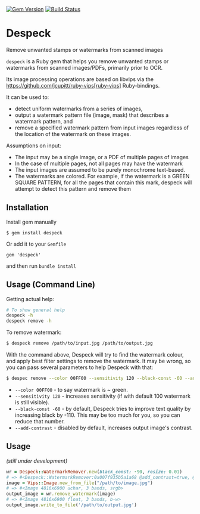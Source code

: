 [![Gem Version](https://badge.fury.io/rb/despeck.svg)](https://badge.fury.io/rb/despeck)
[![Build Status](https://travis-ci.org/riboseinc/despeck.svg?branch=master)](https://travis-ci.org/riboseinc/despeck)

# Despeck

Remove unwanted stamps or watermarks from scanned images

`despeck` is a Ruby gem that helps you remove unwanted stamps or watermarks from
scanned images/PDFs, primarily prior to OCR.

Its image processing operations are based on libvips via the
https://github.com/jcupitt/ruby-vips[ruby-vips] Ruby-bindings.

It can be used to:

* detect uniform watermarks from a series of images,
* output a watermark pattern file (image, mask) that describes a watermark pattern, and
* remove a specified watermark pattern from input images regardless of the
  location of the watermark on these images.

Assumptions on input:

* The input may be a single image, or a PDF of multiple pages of images
* In the case of multiple pages, not all pages may have the watermark
* The input images are assumed to be purely monochrome text-based.
* The watermarks are colored. For example, if the watermark is a GREEN SQUARE PATTERN, for all
  the pages that contain this mark, despeck will attempt to detect this pattern
  and remove them

## Installation

Install gem manually

```
$ gem install despeck
```

Or add it to your `Gemfile`

```
gem 'despeck'
```

and then run `bundle install`

## Usage (Command Line)

Getting actual help:

```sh
# To show general help
despeck -h
despeck remove -h
```

To remove watermark:

```sh
$ despeck remove /path/to/input.jpg /path/to/output.jpg
```

With the command above, Despeck will try to find the watermark colour, and apply best filter settings to remove the watermark. It may be wrong, so you can pass several parameters to help Despeck with that:

```sh
$ despec remove --color 00FF00 --sensitivity 120 --black-const -60 --add-contrast /path/to/input.pdf /path/to/output.pdf
```

* `--color 00FF00` - to say watermark is ~ green.
* `--sensitivity 120` - increases sensitivity (if with default 100 watermark is still visible).
* `--black-const -60` - by default, Despeck tries to improve text quality by increasing black by -110. This may be too much for you, so you can reduce that number.
* `--add-contrast` - disabled by default, increases output image's contrast.

## Usage

*(still under development)*

```ruby
wr = Despeck::WatermarkRemover.new(black_const: -90, resize: 0.01)
# => #<Despeck::WatermarkRemover:0x007f935b5a1a68 @add_contrast=true, @black_const=-110, @watermark_color=nil, @resize=0.1, @sensitivity=100>
image = Vips::Image.new_from_file("/path/to/image.jpg")
# => #<Image 4816x6900 uchar, 3 bands, srgb>
output_image = wr.remove_watermark(image)
# => #<Image 4816x6900 float, 3 bands, b-w>
output_image.write_to_file('/path/to/output.jpg')
```
